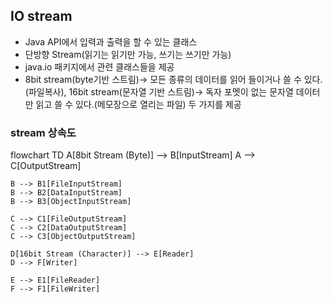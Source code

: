 ## IO stream
- Java API에서 입력과 출력을 할 수 있는 클래스
- 단방향 Stream(읽기는 읽기만 가능, 쓰기는 쓰기만 가능)
- java.io 패키지에서 관련 클래스들을 제공
- 8bit stream(byte기반 스트림)-> 모든 종류의 데이터를 읽어 들이거나 쓸 수 있다.(파일복사), 
16bit stream(문자열 기반 스트림)-> 독자 포멧이 없는 문자열 데이터만 읽고 쓸 수 있다.(메모장으로 열리는 파일) 두 가지를 제공

### stream 상속도

flowchart TD
    A[8bit Stream (Byte)] --> B[InputStream]
    A --> C[OutputStream]

    B --> B1[FileInputStream]
    B --> B2[DataInputStream]
    B --> B3[ObjectInputStream]

    C --> C1[FileOutputStream]
    C --> C2[DataOutputStream]
    C --> C3[ObjectOutputStream]

    D[16bit Stream (Character)] --> E[Reader]
    D --> F[Writer]

    E --> E1[FileReader]
    F --> F1[FileWriter]
